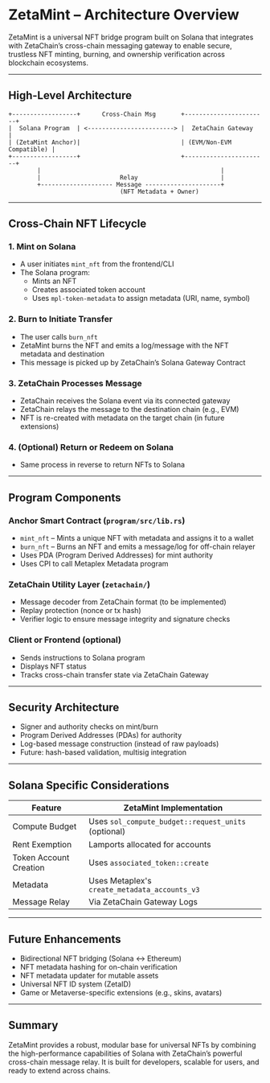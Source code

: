 
# ZetaMint – Architecture Overview

ZetaMint is a universal NFT bridge program built on Solana that integrates with ZetaChain’s cross-chain messaging gateway to enable secure, trustless NFT minting, burning, and ownership verification across blockchain ecosystems.

---

## High-Level Architecture

```
+------------------+      Cross-Chain Msg       +-----------------------+
|  Solana Program  | <------------------------> |  ZetaChain Gateway    |
| (ZetaMint Anchor)|                            | (EVM/Non-EVM Compatible) |
+------------------+                            +-----------------------+
        |                                                  |
        |                      Relay                       |
        +-------------------- Message ---------------------+
                               (NFT Metadata + Owner)
```

---

## Cross-Chain NFT Lifecycle

### 1. **Mint on Solana**
- A user initiates `mint_nft` from the frontend/CLI
- The Solana program:
  - Mints an NFT
  - Creates associated token account
  - Uses `mpl-token-metadata` to assign metadata (URI, name, symbol)

### 2. **Burn to Initiate Transfer**
- The user calls `burn_nft`
- ZetaMint burns the NFT and emits a log/message with the NFT metadata and destination
- This message is picked up by ZetaChain’s Solana Gateway Contract

### 3. **ZetaChain Processes Message**
- ZetaChain receives the Solana event via its connected gateway
- ZetaChain relays the message to the destination chain (e.g., EVM)
- NFT is re-created with metadata on the target chain (in future extensions)

### 4. **(Optional) Return or Redeem on Solana**
- Same process in reverse to return NFTs to Solana

---

## Program Components

### Anchor Smart Contract (`program/src/lib.rs`)
- `mint_nft` – Mints a unique NFT with metadata and assigns it to a wallet
- `burn_nft` – Burns an NFT and emits a message/log for off-chain relayer
- Uses PDA (Program Derived Addresses) for mint authority
- Uses CPI to call Metaplex Metadata program

### ZetaChain Utility Layer (`zetachain/`)
- Message decoder from ZetaChain format (to be implemented)
- Replay protection (nonce or tx hash)
- Verifier logic to ensure message integrity and signature checks

### Client or Frontend (optional)
- Sends instructions to Solana program
- Displays NFT status
- Tracks cross-chain transfer state via ZetaChain Gateway

---

## Security Architecture

- Signer and authority checks on mint/burn
- Program Derived Addresses (PDAs) for authority
- Log-based message construction (instead of raw payloads)
- Future: hash-based validation, multisig integration

---

## Solana Specific Considerations

| Feature                 | ZetaMint Implementation             |
|------------------------|-------------------------------------|
| Compute Budget         | Uses `sol_compute_budget::request_units` (optional) |
| Rent Exemption         | Lamports allocated for accounts     |
| Token Account Creation | Uses `associated_token::create`     |
| Metadata               | Uses Metaplex's `create_metadata_accounts_v3` |
| Message Relay          | Via ZetaChain Gateway Logs          |

---

## Future Enhancements

- Bidirectional NFT bridging (Solana ↔ Ethereum)
- NFT metadata hashing for on-chain verification
- NFT metadata updater for mutable assets
- Universal NFT ID system (ZetaID)
- Game or Metaverse-specific extensions (e.g., skins, avatars)

---

## Summary

ZetaMint provides a robust, modular base for universal NFTs by combining the high-performance capabilities of Solana with ZetaChain’s powerful cross-chain message relay. It is built for developers, scalable for users, and ready to extend across chains.

